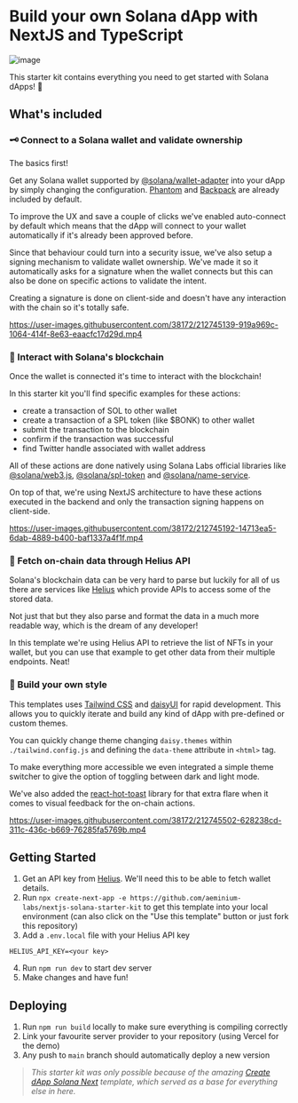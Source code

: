 # Build your own Solana dApp with NextJS and TypeScript

![image](https://user-images.githubusercontent.com/38172/212745837-5de1adb8-7bca-4af1-9772-9e9547a4a06b.png)

This starter kit contains everything you need to get started with Solana dApps! 🚀

## What's included

### **🗝️ Connect to a Solana wallet and validate ownership**

The basics first!

Get any Solana wallet supported by [@solana/wallet-adapter](https://github.com/solana-labs/wallet-adapter) into your dApp by simply changing the configuration. [Phantom](https://phantom.app/) and [Backpack](https://www.backpack.app/) are already included by default.

To improve the UX and save a couple of clicks we've enabled auto-connect by default which means that the dApp will connect to your wallet automatically if it's already been approved before.

Since that behaviour could turn into a security issue, we've also setup a signing mechanism to validate wallet ownership. We've made it so it automatically asks for a signature when the wallet connects but this can also be done on specific actions to validate the intent.

Creating a signature is done on client-side and doesn't have any interaction with the chain so it's totally safe.

https://user-images.githubusercontent.com/38172/212745139-919a969c-1064-414f-8e63-eaacfc17d29d.mp4

### **🔗 Interact with Solana's blockchain**

Once the wallet is connected it's time to interact with the blockchain!

In this starter kit you'll find specific examples for these actions:

- create a transaction of SOL to other wallet
- create a transaction of a SPL token (like $BONK) to other wallet
- submit the transaction to the blockchain
- confirm if the transaction was successful
- find Twitter handle associated with wallet address

All of these actions are done natively using Solana Labs official libraries like [@solana/web3.js](https://solana-labs.github.io/solana-web3.js/), [@solana/spl-token](https://solana-labs.github.io/solana-program-library/token/js/) and [@solana/name-service](https://spl.solana.com/name-service).

On top of that, we're using NextJS architecture to have these actions executed in the backend and only the transaction signing happens on client-side.

https://user-images.githubusercontent.com/38172/212745192-14713ea5-6dab-4889-b400-baf1337a4f1f.mp4

### **🔌 Fetch on-chain data through Helius API**

Solana's blockchain data can be very hard to parse but luckily for all of us there are services like [Helius](https://helius.xyz/) which provide APIs to access some of the stored data.

Not just that but they also parse and format the data in a much more readable way, which is the dream of any developer!

In this template we're using Helius API to retrieve the list of NFTs in your wallet, but you can use that example to get other data from their multiple endpoints. Neat!


### **🎨 Build your own style**

This templates uses [Tailwind CSS](https://tailwindcss.com/) and [daisyUI](https://daisyui.com/) for rapid development. This allows you to quickly iterate and build any kind of dApp with pre-defined or custom themes.

You can quickly change theme changing `daisy.themes` within `./tailwind.config.js` and defining the `data-theme` attribute in `<html>` tag.

To make everything more accessible we even integrated a simple theme switcher to give the option of toggling between dark and light mode.

We've also added the [react-hot-toast](https://react-hot-toast.com/) library for that extra flare when it comes to visual feedback for the on-chain actions.

https://user-images.githubusercontent.com/38172/212745502-628238cd-311c-436c-b669-76285fa5769b.mp4

## Getting Started

1. Get an API key from [Helius](https://helius.xyz/). We'll need this to be able to fetch wallet details.
2. Run `npx create-next-app -e https://github.com/aeminium-labs/nextjs-solana-starter-kit` to get this template into your local environment (can also click on the "Use this template" button or just fork this repository)
3. Add a `.env.local` file with your Helius API key

```
HELIUS_API_KEY=<your key>
```

4. Run `npm run dev` to start dev server
5. Make changes and have fun!

## Deploying

1. Run `npm run build` locally to make sure everything is compiling correctly
2. Link your favourite server provider to your repository (using Vercel for the demo)
3. Any push to `main` branch should automatically deploy a new version

> _This starter kit was only possible because of the amazing [Create dApp Solana Next](https://github.com/thuglabs/create-dapp-solana-nextjs) template, which served as a base for everything else in here._
